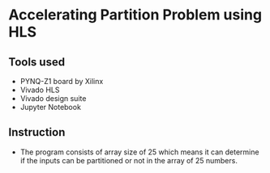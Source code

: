 # Accelerating Partition Problem using HLS

## Tools used
* PYNQ-Z1 board by Xilinx
* Vivado HLS
* Vivado design suite
* Jupyter Notebook

## Instruction
* The program consists of array size of 25 which means it can determine if the inputs can be partitioned or not in the array of 25 numbers.


